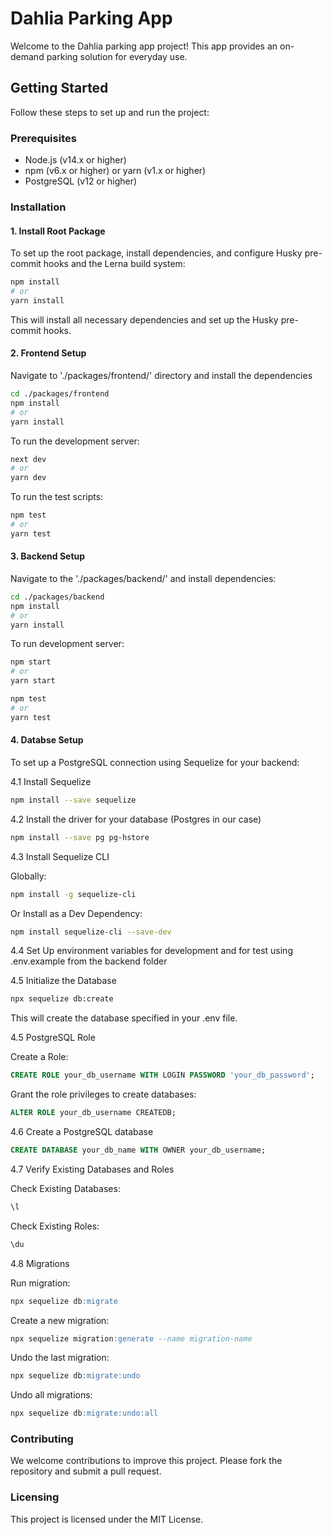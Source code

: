 # Dahlia Parking App

Welcome to the Dahlia parking app project! This app provides an on-demand parking solution for everyday use.

## Getting Started

Follow these steps to set up and run the project:

### Prerequisites

- Node.js (v14.x or higher)
- npm (v6.x or higher) or yarn (v1.x or higher)
- PostgreSQL (v12 or higher)

### Installation

#### 1. Install Root Package

To set up the root package, install dependencies, and configure Husky pre-commit hooks and the Lerna build system:

```bash
npm install
# or
yarn install
```

This will install all necessary dependencies and set up the Husky pre-commit hooks.

#### 2. Frontend Setup

Navigate to './packages/frontend/' directory and install the dependencies

```bash
cd ./packages/frontend
npm install
# or
yarn install
```

To run the development server:

```bash
next dev
# or
yarn dev
```

To run the test scripts:

```bash
npm test
# or
yarn test
```

#### 3. Backend Setup

Navigate to the './packages/backend/' and install dependencies:

```bash
cd ./packages/backend
npm install
# or
yarn install
```

To run development server:

```bash
npm start
# or
yarn start
```

```bash
npm test
# or
yarn test
```
#### 4. Databse Setup
To set up a PostgreSQL connection using Sequelize for your backend:

4.1 Install Sequelize

```bash
npm install --save sequelize
```

4.2 Install the driver for your database (Postgres in our case)

```bash
npm install --save pg pg-hstore
```

4.3 Install Sequelize CLI 

Globally:

```bash
npm install -g sequelize-cli
```

Or Install as a Dev Dependency:

```bash
npm install sequelize-cli --save-dev
```

4.4 Set Up environment variables for development and for test using .env.example from the backend folder

4.5 Initialize the Database

```bash
npx sequelize db:create
```
This will create the database specified in your .env file.

4.5 PostgreSQL Role

Create a Role:

```sql
CREATE ROLE your_db_username WITH LOGIN PASSWORD 'your_db_password';
```

Grant the role privileges to create databases:

```sql
ALTER ROLE your_db_username CREATEDB;
```

4.6 Create a PostgreSQL database

```sql
CREATE DATABASE your_db_name WITH OWNER your_db_username;
```

4.7 Verify Existing Databases and Roles

Check Existing Databases:
```sql
\l
```
Check Existing Roles:
```sql
\du
```

4.8 Migrations

Run migration:
```sql
npx sequelize db:migrate
```

Create a new migration:
```sql
npx sequelize migration:generate --name migration-name
```

Undo the last migration:
```sql
npx sequelize db:migrate:undo
```

Undo all migrations:
```sql
npx sequelize db:migrate:undo:all
```

### Contributing

We welcome contributions to improve this project. Please fork the repository and submit a pull request.

### Licensing

This project is licensed under the MIT License.
